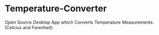 # Temperature-Converter
Open Source Desktop App which Converts Temperature Measurements. (Celcius and Farenheit)
